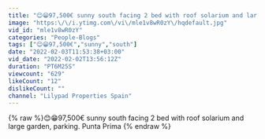 ```yaml
---
title: "😊😁97,500€ sunny south facing 2 bed with roof solarium and large garden, parking. Punta Prima"
image: "https:\/\/i.ytimg.com\/vi\/mle1v8wR0zY\/hqdefault.jpg"
vid_id: "mle1v8wR0zY"
categories: "People-Blogs"
tags: ["😊😁97,500€","sunny","south"]
date: "2022-02-03T11:53:38+03:00"
vid_date: "2022-02-02T13:56:12Z"
duration: "PT6M25S"
viewcount: "629"
likeCount: "12"
dislikeCount: ""
channel: "Lilypad Properties Spain"
---
```

{% raw %}😊😁97,500€ sunny south facing 2 bed with roof solarium and large garden, parking. Punta Prima {% endraw %}
